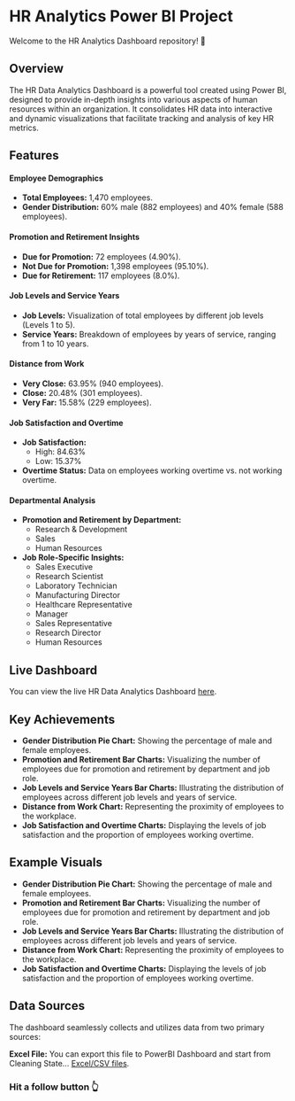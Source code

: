 
# HR Analytics Power BI Project

Welcome to the HR Analytics Dashboard repository! 🚀

## Overview
The HR Data Analytics Dashboard is a powerful tool created using Power BI, designed to provide in-depth insights into various aspects of human resources within an organization. It consolidates HR data into interactive and dynamic visualizations that facilitate tracking and analysis of key HR metrics.

## Features
#### Employee Demographics
- **Total Employees:** 1,470 employees.
- **Gender Distribution:** 60% male (882 employees) and 40% female (588 employees).

#### Promotion and Retirement Insights
- **Due for Promotion:** 72 employees (4.90%).
- **Not Due for Promotion:** 1,398 employees (95.10%).
- **Due for Retirement:** 117 employees (8.0%).

#### Job Levels and Service Years
- **Job Levels:** Visualization of total employees by different job levels (Levels 1 to 5).
- **Service Years:** Breakdown of employees by years of service, ranging from 1 to 10 years.

#### Distance from Work
- **Very Close:** 63.95% (940 employees).
- **Close:** 20.48% (301 employees).
- **Very Far:** 15.58% (229 employees).

#### Job Satisfaction and Overtime
- **Job Satisfaction:**
  - High: 84.63%
  - Low: 15.37%
- **Overtime Status:** Data on employees working overtime vs. not working overtime.

#### Departmental Analysis
- **Promotion and Retirement by Department:**
  - Research & Development
  - Sales
  - Human Resources
- **Job Role-Specific Insights:**
  - Sales Executive
  - Research Scientist
  - Laboratory Technician
  - Manufacturing Director
  - Healthcare Representative
  - Manager
  - Sales Representative
  - Research Director
  - Human Resources

## Live Dashboard
You can view the live HR Data Analytics Dashboard [here](https://app.powerbi.com/reportEmbed?reportId=0c8cffe1-f5ae-49ce-9afb-b4837ef12a40&autoAuth=true&ctid=da6b8e5b-b111-4ee7-8826-33808fed6472).

## Key Achievements
- **Gender Distribution Pie Chart:** Showing the percentage of male and female employees.
- **Promotion and Retirement Bar Charts:** Visualizing the number of employees due for promotion and retirement by department and job role.
- **Job Levels and Service Years Bar Charts:** Illustrating the distribution of employees across different job levels and years of service.
- **Distance from Work Chart:** Representing the proximity of employees to the workplace.
- **Job Satisfaction and Overtime Charts:** Displaying the levels of job satisfaction and the proportion of employees working overtime.

## Example Visuals
- **Gender Distribution Pie Chart:** Showing the percentage of male and female employees.
- **Promotion and Retirement Bar Charts:** Visualizing the number of employees due for promotion and retirement by department and job role.
- **Job Levels and Service Years Bar Charts:** Illustrating the distribution of employees across different job levels and years of service.
- **Distance from Work Chart:** Representing the proximity of employees to the workplace.
- **Job Satisfaction and Overtime Charts:** Displaying the levels of job satisfaction and the proportion of employees working overtime.


## Data Sources
The dashboard seamlessly collects and utilizes data from two primary sources:

**Excel File:** You can export this file to PowerBI Dashboard and start from Cleaning State... [Excel/CSV files](https://github.com/Jashwxnth/Power-BI-Project/blob/main/HR%20Analytics%20Data.xlsx).

### Hit a follow button 👆

